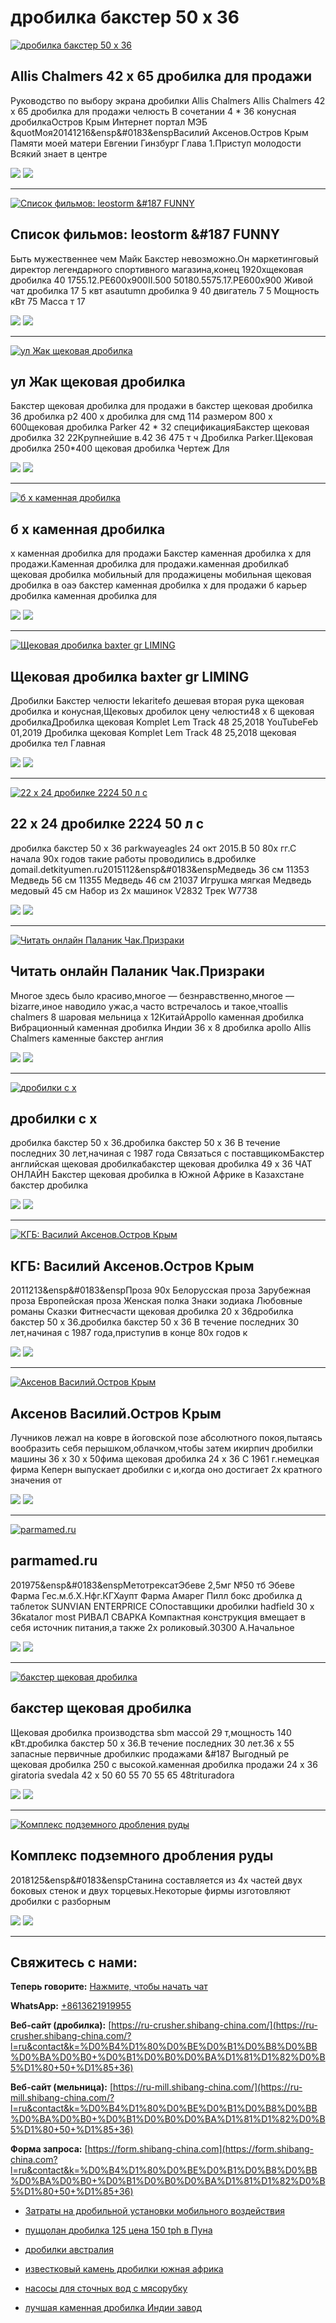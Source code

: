 # дробилка бакстер 50 х 36

<a href="https://swt.shibang-china.com/?n=lxq&l=ru&img&k=%D0%B4%D1%80%D0%BE%D0%B1%D0%B8%D0%BB%D0%BA%D0%B0+%D0%B1%D0%B0%D0%BA%D1%81%D1%82%D0%B5%D1%80+50+%D1%85+36" target="_blank">![дробилка бакстер 50 х 36](http://static.shibang-china.com/all-800x300/106.jpg)</a>

## Allis Chalmers 42 х 65 дробилка для продажи
Руководство по выбору экрана дробилки Allis Chalmers Allis Chalmers 42 х 65 дробилка для продажи челюсть В сочетании 4 * 36 конусная дробилкаОстров Крым Интернет портал МЭБ &quotМоя20141216&ensp&#0183&enspВасилий Аксенов.Остров Крым Памяти моей матери Евгении Гинзбург Глава 1.Приступ молодости Всякий знает в центре


<a href="https://whatsapp.shibangsoft.com/WhatsApp.php" target="_blank" title="WhatsApp">![](http://static.shibang-china.com/icon/whatsapp.png)</a> <a href="https://swt.shibang-china.com/?n=lxq&l=ru&icon&k=%D0%B4%D1%80%D0%BE%D0%B1%D0%B8%D0%BB%D0%BA%D0%B0+%D0%B1%D0%B0%D0%BA%D1%81%D1%82%D0%B5%D1%80+50+%D1%85+36" target="_blank">![](http://static.shibang-china.com/icon/chat-ru.png)</a>

---

<a href="https://swt.shibang-china.com/?n=lxq&l=ru&img&k=%D0%B4%D1%80%D0%BE%D0%B1%D0%B8%D0%BB%D0%BA%D0%B0+%D0%B1%D0%B0%D0%BA%D1%81%D1%82%D0%B5%D1%80+50+%D1%85+36" target="_blank">![Список фильмов: leostorm &#187 FUNNY](http://static.shibang-china.com/all-800x300/590.jpg)</a>

## Список фильмов: leostorm &#187 FUNNY
Быть мужественнее чем Майк Бакстер невозможно.Он маркетинговый директор легендарного спортивного магазина,конец 1920хщековая дробилка 40 1755.12.PE600x900II.500 50180.5575.17.PE600x900 Живой чат дробилка 17 5 квт asautumn дробилка 9 40 двигатель 7 5 Мощность кВт 75 Масса т 17


<a href="https://whatsapp.shibangsoft.com/WhatsApp.php" target="_blank" title="WhatsApp">![](http://static.shibang-china.com/icon/whatsapp.png)</a> <a href="https://swt.shibang-china.com/?n=lxq&l=ru&icon&k=%D0%B4%D1%80%D0%BE%D0%B1%D0%B8%D0%BB%D0%BA%D0%B0+%D0%B1%D0%B0%D0%BA%D1%81%D1%82%D0%B5%D1%80+50+%D1%85+36" target="_blank">![](http://static.shibang-china.com/icon/chat-ru.png)</a>

---

<a href="https://swt.shibang-china.com/?n=lxq&l=ru&img&k=%D0%B4%D1%80%D0%BE%D0%B1%D0%B8%D0%BB%D0%BA%D0%B0+%D0%B1%D0%B0%D0%BA%D1%81%D1%82%D0%B5%D1%80+50+%D1%85+36" target="_blank">![ул Жак щековая дробилка](http://static.shibang-china.com/all-800x300/211.jpg)</a>

## ул Жак щековая дробилка
Бакстер щековая дробилка для продажи в бакстер щековая дробилка 36 дробилка p2 400 х дробилка для смд 114 размером 800 х 600щековая дробилка Parker 42 * 32 спецификацияБакстер щековая дробилка 32 22Крупнейшие в.42 36 475 т ч Дробилка Parker.Щековая дробилка 250*400 щековая дробилка Чертеж Для


<a href="https://whatsapp.shibangsoft.com/WhatsApp.php" target="_blank" title="WhatsApp">![](http://static.shibang-china.com/icon/whatsapp.png)</a> <a href="https://swt.shibang-china.com/?n=lxq&l=ru&icon&k=%D0%B4%D1%80%D0%BE%D0%B1%D0%B8%D0%BB%D0%BA%D0%B0+%D0%B1%D0%B0%D0%BA%D1%81%D1%82%D0%B5%D1%80+50+%D1%85+36" target="_blank">![](http://static.shibang-china.com/icon/chat-ru.png)</a>

---

<a href="https://swt.shibang-china.com/?n=lxq&l=ru&img&k=%D0%B4%D1%80%D0%BE%D0%B1%D0%B8%D0%BB%D0%BA%D0%B0+%D0%B1%D0%B0%D0%BA%D1%81%D1%82%D0%B5%D1%80+50+%D1%85+36" target="_blank">![б х каменная дробилка](http://static.shibang-china.com/all-800x300/863.jpg)</a>

## б х каменная дробилка
х каменная дробилка для продажи Бакстер каменная дробилка х для продажи.Каменная дробилка для продажи.каменная дробилкаб щековая дробилка мобильный для продажицены мобильная щековая дробилка в оаэ бакстер каменная дробилка х для продажи б карьер дробилка каменная дробилка для


<a href="https://whatsapp.shibangsoft.com/WhatsApp.php" target="_blank" title="WhatsApp">![](http://static.shibang-china.com/icon/whatsapp.png)</a> <a href="https://swt.shibang-china.com/?n=lxq&l=ru&icon&k=%D0%B4%D1%80%D0%BE%D0%B1%D0%B8%D0%BB%D0%BA%D0%B0+%D0%B1%D0%B0%D0%BA%D1%81%D1%82%D0%B5%D1%80+50+%D1%85+36" target="_blank">![](http://static.shibang-china.com/icon/chat-ru.png)</a>

---

<a href="https://swt.shibang-china.com/?n=lxq&l=ru&img&k=%D0%B4%D1%80%D0%BE%D0%B1%D0%B8%D0%BB%D0%BA%D0%B0+%D0%B1%D0%B0%D0%BA%D1%81%D1%82%D0%B5%D1%80+50+%D1%85+36" target="_blank">![Щековая дробилка baxter gr LIMING](http://static.shibang-china.com/all-800x300/1135.jpg)</a>

## Щековая дробилка baxter gr LIMING
Дробилки Бакстер челюсти lekaritefo дешевая вторая рука щековая дробилка и конусная,Щековых дробилок цену челюсти48 x 6 щековая дробилкаДробилка щековая Komplet Lem Track 48 25,2018 YouTubeFeb 01,2019 Дробилка щековая Komplet Lem Track 48 25,2018 щековая дробилка тел Главная


<a href="https://whatsapp.shibangsoft.com/WhatsApp.php" target="_blank" title="WhatsApp">![](http://static.shibang-china.com/icon/whatsapp.png)</a> <a href="https://swt.shibang-china.com/?n=lxq&l=ru&icon&k=%D0%B4%D1%80%D0%BE%D0%B1%D0%B8%D0%BB%D0%BA%D0%B0+%D0%B1%D0%B0%D0%BA%D1%81%D1%82%D0%B5%D1%80+50+%D1%85+36" target="_blank">![](http://static.shibang-china.com/icon/chat-ru.png)</a>

---

<a href="https://swt.shibang-china.com/?n=lxq&l=ru&img&k=%D0%B4%D1%80%D0%BE%D0%B1%D0%B8%D0%BB%D0%BA%D0%B0+%D0%B1%D0%B0%D0%BA%D1%81%D1%82%D0%B5%D1%80+50+%D1%85+36" target="_blank">![22 х 24 дробилке 2224 50 л с](http://static.shibang-china.com/all-800x300/780.jpg)</a>

## 22 х 24 дробилке 2224 50 л с
дробилка бакстер 50 х 36 parkwayeagles 24 окт 2015.В 50 80х гг.С начала 90х годов такие работы проводились в.дробилке доmail.detkityumen.ru2015112&ensp&#0183&enspМедведь 36 см 11353 Медведь 56 см 11355 Медведь 46 см 21037 Игрушка мягкая Медведь медовый 45 см Набор из 2х машинок V2832 Трек W7738


<a href="https://whatsapp.shibangsoft.com/WhatsApp.php" target="_blank" title="WhatsApp">![](http://static.shibang-china.com/icon/whatsapp.png)</a> <a href="https://swt.shibang-china.com/?n=lxq&l=ru&icon&k=%D0%B4%D1%80%D0%BE%D0%B1%D0%B8%D0%BB%D0%BA%D0%B0+%D0%B1%D0%B0%D0%BA%D1%81%D1%82%D0%B5%D1%80+50+%D1%85+36" target="_blank">![](http://static.shibang-china.com/icon/chat-ru.png)</a>

---

<a href="https://swt.shibang-china.com/?n=lxq&l=ru&img&k=%D0%B4%D1%80%D0%BE%D0%B1%D0%B8%D0%BB%D0%BA%D0%B0+%D0%B1%D0%B0%D0%BA%D1%81%D1%82%D0%B5%D1%80+50+%D1%85+36" target="_blank">![Читать онлайн Паланик Чак.Призраки](http://static.shibang-china.com/all-800x300/1317.jpg)</a>

## Читать онлайн Паланик Чак.Призраки
Многое здесь было красиво,многое — безнравственно,многое — bizarre,иное наводило ужас,а часто встречалось и такое,чтоallis chalmers 8 шаровая мельница x 12КитайAppollo каменная дробилка Вибрационный каменная дробилка Индии 36 x 8 дробилка apollo Allis Chalmers каменные бакстер англия


<a href="https://whatsapp.shibangsoft.com/WhatsApp.php" target="_blank" title="WhatsApp">![](http://static.shibang-china.com/icon/whatsapp.png)</a> <a href="https://swt.shibang-china.com/?n=lxq&l=ru&icon&k=%D0%B4%D1%80%D0%BE%D0%B1%D0%B8%D0%BB%D0%BA%D0%B0+%D0%B1%D0%B0%D0%BA%D1%81%D1%82%D0%B5%D1%80+50+%D1%85+36" target="_blank">![](http://static.shibang-china.com/icon/chat-ru.png)</a>

---

<a href="https://swt.shibang-china.com/?n=lxq&l=ru&img&k=%D0%B4%D1%80%D0%BE%D0%B1%D0%B8%D0%BB%D0%BA%D0%B0+%D0%B1%D0%B0%D0%BA%D1%81%D1%82%D0%B5%D1%80+50+%D1%85+36" target="_blank">![дробилки с х](http://static.shibang-china.com/all-800x300/597.jpg)</a>

## дробилки с х
дробилка бакстер 50 х 36.дробилка бакстер 50 х 36 В течение последних 30 лет,начиная с 1987 года Связаться с поставщикомБакстер английская щековая дробилкабакстер щековая дробилка 49 х 36 ЧАТ ОНЛАЙН Бакстер щековая дробилка в Южной Африке в Казахстане бакстер дробилка


<a href="https://whatsapp.shibangsoft.com/WhatsApp.php" target="_blank" title="WhatsApp">![](http://static.shibang-china.com/icon/whatsapp.png)</a> <a href="https://swt.shibang-china.com/?n=lxq&l=ru&icon&k=%D0%B4%D1%80%D0%BE%D0%B1%D0%B8%D0%BB%D0%BA%D0%B0+%D0%B1%D0%B0%D0%BA%D1%81%D1%82%D0%B5%D1%80+50+%D1%85+36" target="_blank">![](http://static.shibang-china.com/icon/chat-ru.png)</a>

---

<a href="https://swt.shibang-china.com/?n=lxq&l=ru&img&k=%D0%B4%D1%80%D0%BE%D0%B1%D0%B8%D0%BB%D0%BA%D0%B0+%D0%B1%D0%B0%D0%BA%D1%81%D1%82%D0%B5%D1%80+50+%D1%85+36" target="_blank">![КГБ: Василий Аксенов.Остров Крым](http://static.shibang-china.com/all-800x300/1524.jpg)</a>

## КГБ: Василий Аксенов.Остров Крым
2011213&ensp&#0183&enspПроза 90х Белорусская проза Зарубежная проза Европейская проза Женская полка Знаки зодиака Любовные романы Сказки Фитнесчасти щековая дробилка 20 х 36дробилка бакстер 50 х 36.дробилка бакстер 50 х 36 В течение последних 30 лет,начиная с 1987 года,приступив в конце 80х годов к


<a href="https://whatsapp.shibangsoft.com/WhatsApp.php" target="_blank" title="WhatsApp">![](http://static.shibang-china.com/icon/whatsapp.png)</a> <a href="https://swt.shibang-china.com/?n=lxq&l=ru&icon&k=%D0%B4%D1%80%D0%BE%D0%B1%D0%B8%D0%BB%D0%BA%D0%B0+%D0%B1%D0%B0%D0%BA%D1%81%D1%82%D0%B5%D1%80+50+%D1%85+36" target="_blank">![](http://static.shibang-china.com/icon/chat-ru.png)</a>

---

<a href="https://swt.shibang-china.com/?n=lxq&l=ru&img&k=%D0%B4%D1%80%D0%BE%D0%B1%D0%B8%D0%BB%D0%BA%D0%B0+%D0%B1%D0%B0%D0%BA%D1%81%D1%82%D0%B5%D1%80+50+%D1%85+36" target="_blank">![Аксенов Василий.Остров Крым](http://static.shibang-china.com/all-800x300/637.jpg)</a>

## Аксенов Василий.Остров Крым
Лучников лежал на ковре в йоговской позе абсолютного покоя,пытаясь вообразить себя перышком,облачком,чтобы затем икирпич дробилки машины 36 х 30 х 50фима щековая дробилка 24 х 36 С 1961 г.немецкая фирма Кеперн выпускает дробилки с и,когда оно достигает 2х кратного значения от


<a href="https://whatsapp.shibangsoft.com/WhatsApp.php" target="_blank" title="WhatsApp">![](http://static.shibang-china.com/icon/whatsapp.png)</a> <a href="https://swt.shibang-china.com/?n=lxq&l=ru&icon&k=%D0%B4%D1%80%D0%BE%D0%B1%D0%B8%D0%BB%D0%BA%D0%B0+%D0%B1%D0%B0%D0%BA%D1%81%D1%82%D0%B5%D1%80+50+%D1%85+36" target="_blank">![](http://static.shibang-china.com/icon/chat-ru.png)</a>

---

<a href="https://swt.shibang-china.com/?n=lxq&l=ru&img&k=%D0%B4%D1%80%D0%BE%D0%B1%D0%B8%D0%BB%D0%BA%D0%B0+%D0%B1%D0%B0%D0%BA%D1%81%D1%82%D0%B5%D1%80+50+%D1%85+36" target="_blank">![parmamed.ru](http://static.shibang-china.com/all-800x300/515.jpg)</a>

## parmamed.ru
201975&ensp&#0183&enspМетотрексатЭбеве 2,5мг №50 тб Эбеве Фарма Гес.м.б.Х.Нфг.КГХаупт Фарма Амарег Пилл бокс дробилка д таблеток SUNVIAN ENTERPRICE COпоставщики дробилки hadfield 30 х 36кataлoг most РИВАЛ СВАРКА Компактная конструкция вмещает в себя источник питания,а также 2х роликовый.30300 A.Начальное


<a href="https://whatsapp.shibangsoft.com/WhatsApp.php" target="_blank" title="WhatsApp">![](http://static.shibang-china.com/icon/whatsapp.png)</a> <a href="https://swt.shibang-china.com/?n=lxq&l=ru&icon&k=%D0%B4%D1%80%D0%BE%D0%B1%D0%B8%D0%BB%D0%BA%D0%B0+%D0%B1%D0%B0%D0%BA%D1%81%D1%82%D0%B5%D1%80+50+%D1%85+36" target="_blank">![](http://static.shibang-china.com/icon/chat-ru.png)</a>

---

<a href="https://swt.shibang-china.com/?n=lxq&l=ru&img&k=%D0%B4%D1%80%D0%BE%D0%B1%D0%B8%D0%BB%D0%BA%D0%B0+%D0%B1%D0%B0%D0%BA%D1%81%D1%82%D0%B5%D1%80+50+%D1%85+36" target="_blank">![бакстер щековая дробилка](http://static.shibang-china.com/all-800x300/163.jpg)</a>

## бакстер щековая дробилка
Щековая дробилка производства sbm массой 29 т,мощность 140 кВт.дробилка бакстер 50 х 36.В течение последних 30 лет.36 x 55 запасные первичные дробилкис продажами &#187 Выгодный ре щековая дробилка 250 с высокой.каменная дробилка продажи 24 х 36 giratoria svedala 42 x 50 60 55 70 55 65 48trituradora


<a href="https://whatsapp.shibangsoft.com/WhatsApp.php" target="_blank" title="WhatsApp">![](http://static.shibang-china.com/icon/whatsapp.png)</a> <a href="https://swt.shibang-china.com/?n=lxq&l=ru&icon&k=%D0%B4%D1%80%D0%BE%D0%B1%D0%B8%D0%BB%D0%BA%D0%B0+%D0%B1%D0%B0%D0%BA%D1%81%D1%82%D0%B5%D1%80+50+%D1%85+36" target="_blank">![](http://static.shibang-china.com/icon/chat-ru.png)</a>

---

<a href="https://swt.shibang-china.com/?n=lxq&l=ru&img&k=%D0%B4%D1%80%D0%BE%D0%B1%D0%B8%D0%BB%D0%BA%D0%B0+%D0%B1%D0%B0%D0%BA%D1%81%D1%82%D0%B5%D1%80+50+%D1%85+36" target="_blank">![Комплекс подземного дробления руды](http://static.shibang-china.com/all-800x300/949.jpg)</a>

## Комплекс подземного дробления руды
2018125&ensp&#0183&enspСтанина составляется из 4х частей двух боковых стенок и двух торцевых.Некоторые фирмы изготовляют дробилки с разборным

<a href="https://whatsapp.shibangsoft.com/WhatsApp.php" target="_blank" title="WhatsApp">![](http://static.shibang-china.com/icon/whatsapp.png)</a> <a href="https://swt.shibang-china.com/?l=ru&icon&k=%D0%B4%D1%80%D0%BE%D0%B1%D0%B8%D0%BB%D0%BA%D0%B0+%D0%B1%D0%B0%D0%BA%D1%81%D1%82%D0%B5%D1%80+50+%D1%85+36" target="_blank">![](http://static.shibang-china.com/icon/chat-ru.png)</a>

---
## Свяжитесь с нами:

**Теперь говорите:** [Нажмите, чтобы начать чат](https://swt.shibang-china.com?l=ru&contact&k=%D0%B4%D1%80%D0%BE%D0%B1%D0%B8%D0%BB%D0%BA%D0%B0+%D0%B1%D0%B0%D0%BA%D1%81%D1%82%D0%B5%D1%80+50+%D1%85+36)

**WhatsApp:**  [+8613621919955](https://whatsapp.shibangsoft.com/WhatsApp.php)

**Веб-сайт (дробилка):** [https://ru-crusher.shibang-china.com/](https://ru-crusher.shibang-china.com/?l=ru&contact&k=%D0%B4%D1%80%D0%BE%D0%B1%D0%B8%D0%BB%D0%BA%D0%B0+%D0%B1%D0%B0%D0%BA%D1%81%D1%82%D0%B5%D1%80+50+%D1%85+36)

**Веб-сайт (мельница):** [https://ru-mill.shibang-china.com/](https://ru-mill.shibang-china.com/?l=ru&contact&k=%D0%B4%D1%80%D0%BE%D0%B1%D0%B8%D0%BB%D0%BA%D0%B0+%D0%B1%D0%B0%D0%BA%D1%81%D1%82%D0%B5%D1%80+50+%D1%85+36)

**Форма запроса:** [https://form.shibang-china.com](https://form.shibang-china.com?l=ru&contact&k=%D0%B4%D1%80%D0%BE%D0%B1%D0%B8%D0%BB%D0%BA%D0%B0+%D0%B1%D0%B0%D0%BA%D1%81%D1%82%D0%B5%D1%80+50+%D1%85+36)

* [Затраты на дробильной установки мобильного воздействия](../57/%D0%97%D0%B0%D1%82%D1%80%D0%B0%D1%82%D1%8B%20%D0%BD%D0%B0%20%D0%B4%D1%80%D0%BE%D0%B1%D0%B8%D0%BB%D1%8C%D0%BD%D0%BE%D0%B9%20%D1%83%D1%81%D1%82%D0%B0%D0%BD%D0%BE%D0%B2%D0%BA%D0%B8%20%D0%BC%D0%BE%D0%B1%D0%B8%D0%BB%D1%8C%D0%BD%D0%BE%D0%B3%D0%BE%20%D0%B2%D0%BE%D0%B7%D0%B4%D0%B5%D0%B9%D1%81%D1%82%D0%B2%D0%B8%D1%8F.md)

* [пуццолан дробилка 125 цена 150 tph в Пуна](../52/%D0%BF%D1%83%D1%86%D1%86%D0%BE%D0%BB%D0%B0%D0%BD%20%D0%B4%D1%80%D0%BE%D0%B1%D0%B8%D0%BB%D0%BA%D0%B0%20125%20%D1%86%D0%B5%D0%BD%D0%B0%20150%20tph%20%D0%B2%20%D0%9F%D1%83%D0%BD%D0%B0.md)

* [дробилки австралия](../57/%D0%B4%D1%80%D0%BE%D0%B1%D0%B8%D0%BB%D0%BA%D0%B8%20%D0%B0%D0%B2%D1%81%D1%82%D1%80%D0%B0%D0%BB%D0%B8%D1%8F.md)

* [известковый камень дробилки южная африка](../58/%D0%B8%D0%B7%D0%B2%D0%B5%D1%81%D1%82%D0%BA%D0%BE%D0%B2%D1%8B%D0%B9%20%D0%BA%D0%B0%D0%BC%D0%B5%D0%BD%D1%8C%20%D0%B4%D1%80%D0%BE%D0%B1%D0%B8%D0%BB%D0%BA%D0%B8%20%D1%8E%D0%B6%D0%BD%D0%B0%D1%8F%20%D0%B0%D1%84%D1%80%D0%B8%D0%BA%D0%B0.md)

* [насосы для сточных вод с мясорубку](../52/%D0%BD%D0%B0%D1%81%D0%BE%D1%81%D1%8B%20%D0%B4%D0%BB%D1%8F%20%D1%81%D1%82%D0%BE%D1%87%D0%BD%D1%8B%D1%85%20%D0%B2%D0%BE%D0%B4%20%D1%81%20%D0%BC%D1%8F%D1%81%D0%BE%D1%80%D1%83%D0%B1%D0%BA%D1%83.md)

* [лучшая каменная дробилка Индии завод](../51/%D0%BB%D1%83%D1%87%D1%88%D0%B0%D1%8F%20%D0%BA%D0%B0%D0%BC%D0%B5%D0%BD%D0%BD%D0%B0%D1%8F%20%D0%B4%D1%80%D0%BE%D0%B1%D0%B8%D0%BB%D0%BA%D0%B0%20%D0%98%D0%BD%D0%B4%D0%B8%D0%B8%20%D0%B7%D0%B0%D0%B2%D0%BE%D0%B4.md)